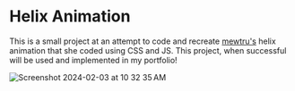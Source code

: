 # Helix Animation

This is a small project at an attempt to code and recreate [mewtru's](https://www.instagram.com/p/C1uv6Kqv19T/?hl=en) helix animation that she coded using CSS and JS. This project, when successful will be used and implemented in my portfolio!

![Screenshot 2024-02-03 at 10 32 35 AM](https://github.com/kekedezha/helix_animation/assets/105559393/da0dd681-3743-4323-b175-0bead74753ae)
